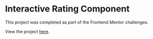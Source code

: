 # Interactive Rating Component

This project was completed as part of the Frontend Mentor challenges.

View the project [here](https://interactive-rating-component-omega-three.vercel.app/).
